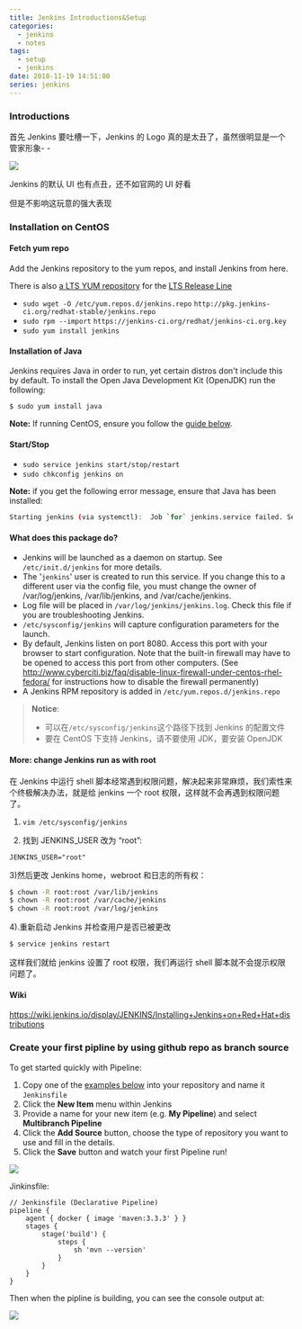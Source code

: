 ```yaml
---
title: Jenkins Introductions&Setup
categories:
  - jenkins
  - notes
tags:
  - setup
  - jenkins
date: 2018-11-19 14:51:00
series: jenkins
---
```


### Introductions

首先 Jenkins 要吐槽一下，Jenkins 的 Logo 真的是太丑了，虽然很明显是一个管家形象- -

![](../img/20181119145558.png)

Jenkins 的默认 UI 也有点丑，还不如官网的 UI 好看

但是不影响这玩意的强大表现

### Installation on CentOS

#### Fetch yum repo

Add the Jenkins repository to the yum repos, and install Jenkins from here.

There is also [a LTS YUM repository](http://pkg.jenkins-ci.org/redhat-stable/) for the [LTS Release Line](https://wiki.jenkins.io/display/JENKINS/LTS+Release+Line)

- `sudo wget -O /etc/yum.repos.d/jenkins.repo` `http://pkg.jenkins-ci.org/redhat-stable/jenkins.repo`
- `sudo rpm --import` `https://jenkins-ci.org/redhat/jenkins-ci.org.key`
- `sudo yum install jenkins`

#### Installation of Java

Jenkins requires Java in order to run, yet certain distros don't include this by default. To install the Open Java Development Kit (OpenJDK) run the following:

```bash
$ sudo yum install java
```

**Note:** If running CentOS, ensure you follow the [guide below](https://wiki.jenkins.io/display/JENKINS/Installing+Jenkins+on+Red+Hat+distributions#InstallingJenkinsonRedHatdistributions-ImportantNoteonCentOSJava).

#### Start/Stop

- `sudo service jenkins start/stop/restart`
- `sudo chkconfig jenkins on`

**Note:** if you get the following error message, ensure that Java has been installed:

```bash
Starting jenkins (via systemctl):  Job `for` jenkins.service failed. See `'systemctl status jenkins.service'` and `'journalctl -xn'` `for` details.[FAILED]
```

#### What does this package do?

- Jenkins will be launched as a daemon on startup. See `/etc/init.d/jenkins` for more details.
- The '`jenkins`' user is created to run this service. If you change this to a different user via the config file, you must change the owner of /var/log/jenkins, /var/lib/jenkins, and /var/cache/jenkins.
- Log file will be placed in `/var/log/jenkins/jenkins.log`. Check this file if you are troubleshooting Jenkins.
- `/etc/sysconfig/jenkins` will capture configuration parameters for the launch.
- By default, Jenkins listen on port 8080. Access this port with your browser to start configuration. Note that the built-in firewall may have to be opened to access this port from other computers. (See <http://www.cyberciti.biz/faq/disable-linux-firewall-under-centos-rhel-fedora/> for instructions how to disable the firewall permanently)
- A Jenkins RPM repository is added in `/etc/yum.repos.d/jenkins.repo`

> **Notice**:
>
> - 可以在`/etc/sysconfig/jenkins`这个路径下找到 Jenkins 的配置文件
> - 要在 CentOS 下支持 Jenkins，请不要使用 JDK，要安装 OpenJDK

#### More: change Jenkins run as with root

在 Jenkins 中运行 shell 脚本经常遇到权限问题，解决起来非常麻烦，我们索性来个终极解决办法，就是给 jenkins 一个 root 权限，这样就不会再遇到权限问题了。

1. `vim /etc/sysconfig/jenkins`

2. 找到 JENKINS_USER 改为 “root”:

```
JENKINS_USER="root"
```

3)然后更改 Jenkins home，webroot 和日志的所有权：

```bash
$ chown -R root:root /var/lib/jenkins
$ chown -R root:root /var/cache/jenkins
$ chown -R root:root /var/log/jenkins
```

4).重新启动 Jenkins 并检查用户是否已被更改

```bash
$ service jenkins restart
```

这样我们就给 jenkins 设置了 root 权限，我们再运行 shell 脚本就不会提示权限问题了。

#### Wiki

https://wiki.jenkins.io/display/JENKINS/Installing+Jenkins+on+Red+Hat+distributions

### Create your first pipline by using github repo as branch source

To get started quickly with Pipeline:

1. Copy one of the [examples below](https://jenkins.io/doc/pipeline/tour/hello-world/#examples) into your repository and name it `Jenkinsfile`
2. Click the **New Item** menu within Jenkins
3. Provide a name for your new item (e.g. **My Pipeline**) and select **Multibranch Pipeline**
4. Click the **Add Source** button, choose the type of repository you want to use and fill in the details.
5. Click the **Save** button and watch your first Pipeline run!

![](../img/20181119184317.png)

Jinkinsfile:

```Jenkinsfile
// Jenkinsfile (Declarative Pipeline)
pipeline {
    agent { docker { image 'maven:3.3.3' } }
    stages {
        stage('build') {
            steps {
                sh 'mvn --version'
            }
        }
    }
}
```

Then when the pipline is building, you can see the console output at:

![](../img/20181119185023.png)
